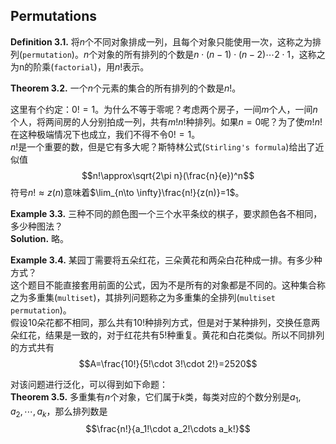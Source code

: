 ## Permutations
**Definition 3.1.** 将$n$个不同对象排成一列，且每个对象只能使用一次，这称之为排列(`permutation`)。$n$个对象的所有排列的个数是$n\cdot(n-1)\cdot(n-2)\cdots 2\cdot 1$，这称之为n的阶乘(`factorial`)，用$n!$表示。

**Theorem 3.2.** 一个$n$个元素的集合的所有排列的个数是$n!$。

这里有个约定：$0!=1$。为什么不等于零呢？考虑两个房子，一间$m$个人，一间$n$个人，将两间房的人分别拍成一列，共有$m!n!$种排列。如果$n=0$呢？为了使$m!n!$在这种极端情况下也成立，我们不得不令$0!=1$。  
$n!$是一个重要的数，但是它有多大呢？斯特林公式(`Stirling's formula`)给出了近似值
$$n!\approx\sqrt{2\pi n}(\frac{n}{e})^n$$
符号$n!\approx z(n)$意味着$\lim_{n\to \infty}\frac{n!}{z(n)}=1$。

**Example 3.3.** 三种不同的颜色图一个三个水平条纹的棋子，要求颜色各不相同，多少种图法？  
**Solution.** 略。

**Example 3.4.** 某园丁需要将五朵红花，三朵黄花和两朵白花种成一排。有多少种方式？  
这个题目不能直接套用前面的公式，因为不是所有的对象都是不同的。这种集合称之为多重集(`multiset`)，其排列问题称之为多重集的全排列(`multiset permutation`)。  
假设10朵花都不相同，那么共有$10!$种排列方式，但是对于某种排列，交换任意两朵红花，结果是一致的，对于红花共有$5!$种重复。黄花和白花类似。所以不同排列的方式共有
$$A=\frac{10!}{5!\cdot 3!\cdot 2!}=2520$$

对该问题进行泛化，可以得到如下命题：  
**Theorem 3.5.** 多重集有$n$个对象，它们属于$k$类，每类对应的个数分别是$a_1,a_2,\cdots,a_k$，那么排列数是
$$\frac{n!}{a_1!\cdot a_2!\cdots a_k!}$$
